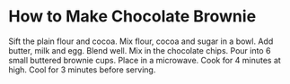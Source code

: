 How to Make Chocolate Brownie
==============================
Sift the plain flour and cocoa.
Mix flour, cocoa and sugar in a bowl.
Add butter, milk and egg. Blend well.
Mix in the chocolate chips.
Pour into 6 small buttered brownie cups.
Place in a microwave. Cook for 4 minutes at high.
Cool for 3 minutes before serving.